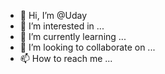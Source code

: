 - 👋 Hi, I’m @Uday
- 👀 I’m interested in ...
- 🌱 I’m currently learning ...
- 💞️ I’m looking to collaborate on ...
- 📫 How to reach me ...

<!---
udayRepository/udayRepository is a ✨ special ✨ repository because its `README.md` (this file) appears on your GitHub profile.
You can click the Preview link to take a look at your changes.
--->
